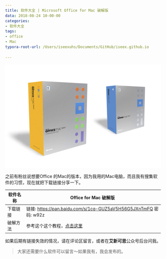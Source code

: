 ```yaml
---
title: 软件大全 | Microsoft Office for Mac 破解版
data: 2018-08-24 10-00-00
categories:
- 软件大全
tags:
- office
- Mac
typora-root-url: /Users/iseexuhs/Documents/GitHub/iseex.github.io

---
```


![](/assets/images/posts/Software/office-mac.jpg)

之前有粉丝说想要Office 的Mac的版本，因为我用的Mac电脑，而且我有搜集软件的习惯，现在就把下载链接分享一下。

| 软件名称 | Office for Mac 破解版                                        |
| -------- | ------------------------------------------------------------ |
| 下载链接 | 链接: https://pan.baidu.com/s/1cq-GUZ5aV5H56G5JXnTmFQ 密码: w92z |
| 破解方法 | 参考这个这个教程，[点击这里](https://jingyan.baidu.com/article/ce09321b7478072bff858f03.html) |

如果后期有链接失效的情况，请在评论区留言，或者在**艾新可思**公众号后台问我。

> 大家还需要什么软件可以留言～如果我有，我会发布的。

